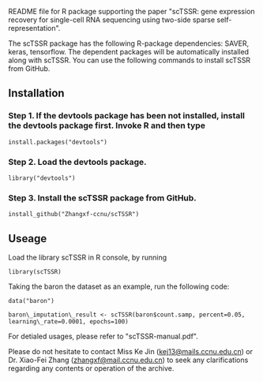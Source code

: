 README file for R package supporting the paper "scTSSR: gene expression recovery for single-cell RNA sequencing using two-side sparse self-representation".


The scTSSR package has the following R-package dependencies: SAVER, keras, tensorflow.
The dependent packages will be automatically installed along with scTSSR. You can use the following commands to install scTSSR from GitHub.

Installation
----------------------
### Step 1. If the devtools package has been not installed, install the devtools package first. Invoke R and then type

`install.packages("devtools")`

### Step 2. Load the devtools package.

`library("devtools")`

### Step 3. Install the scTSSR package from GitHub.

`install_github("Zhangxf-ccnu/scTSSR")`


Useage
----------------------
Load the library scTSSR in R console, by running

`library(scTSSR)`

Taking the baron the dataset as an example, run the following code:

`data("baron")`

`baron\_imputation\_result <- scTSSR(baron$count.samp, percent=0.05, learning\_rate=0.0001, epochs=100)`

For detialed usages, please refer to "scTSSR-manual.pdf".

Please do not hesitate to contact Miss Ke Jin (kej13@mails.ccnu.edu.cn) or Dr. Xiao-Fei Zhang (zhangxf@mail.ccnu.edu.cn) to seek any clarifications regarding any contents or operation of the archive.







